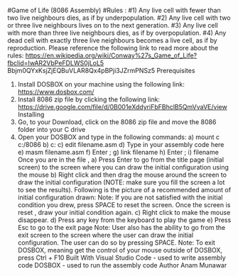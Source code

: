 #Game of Life (8086 Assembly)
#Rules :
#1) Any live cell with fewer than two live neighbours dies, as if by underpopulation.
#2) Any live cell with two or three live neighbours lives on to the next generation.
#3) Any live cell with more than three live neighbours dies, as if by overpopulation.
#4) Any dead cell with exactly three live neighbours becomes a live cell, as if by
reproduction.
Please reference the following link to read more about the rules:
https://en.wikipedia.org/wiki/Conway%27s_Game_of_Life?fbclid=IwAR2VbPeFDLWS0jLoL5
Bbjm0QYxKsjZjEQBuVLAR8Qx4pBPji3JZrmPNSz5
Prerequisites
1. Install DOSBOX on your machine using the following link: https://www.dosbox.com/
2. Install 8086 zip file by clicking the following link:
https://drive.google.com/file/d/0B001eXddyriFbFBhclB5QmVvaVE/view
Installing
1. Go, to your Download, click on the 8086 zip file and move the 8086 folder into your C
drive
2. Open your DOSBOX and type in the following commands:
a) mount c c:/8086
b) c:
c) edit filename.asm
d) Type in your assembly code here
e) masm filename.asm
f) Enter ;
g) link filename
h) Enter ;
i) filename
Once you are in the file ,
a) Press Enter to go from the title page (initial screen) to the screen where you can
draw the initial configuration using the mouse
b) Right click and then drag the mouse around the screen to draw the initial
configuration (NOTE: make sure you fill the screen a lot to see the results).
Following is the picture of a recommended amount of initial configuration
drawn:
Note: If you are not satisfied with the initial condition you drew, press SPACE to reset the
screen. Once the screen is reset , draw your initial condition again.
c) Right click to make the mouse disappear.
d) Press any key from the keyboard to play the game
e) Press Esc to go to the exit page
Note: User also has the ability to go from the exit screen to the screen where the user can
draw the initial configuration. The user can do so by pressing SPACE.
Note: To exit DOSBOX, meaning get the control of your mouse outside of DOSBOX, press
Ctrl + F10
Built With
Visual Studio Code - used to write assembly code
DOSBOX - used to run the assembly code
Author
Anam Munawar
